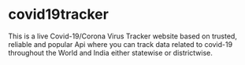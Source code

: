 # covid19tracker
 This is a live Covid-19/Corona Virus Tracker website based on trusted, reliable and popular Api where you can track data related to covid-19 throughout the World and India either statewise or districtwise.
